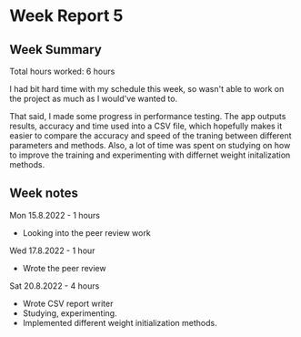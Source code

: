 # Week Report 5

## Week Summary

Total hours worked: 6 hours

I had bit hard time with my schedule this week, so wasn't able to work on the project as much as I would've wanted to.

That said, I made some progress in performance testing. The app outputs results, accuracy and time used into a CSV file, which hopefully makes it easier to compare the accuracy and speed of the traning between different parameters and methods. Also, a lot of time was spent on studying on how to improve the training and experimenting with differnet weight initalization methods.

## Week notes

Mon 15.8.2022 - 1 hours
 - Looking into the peer review work

Wed 17.8.2022 - 1 hour
 - Wrote the peer review

Sat 20.8.2022 - 4 hours
 - Wrote CSV report writer
 - Studying, experimenting.
 - Implemented different weight initialization methods.